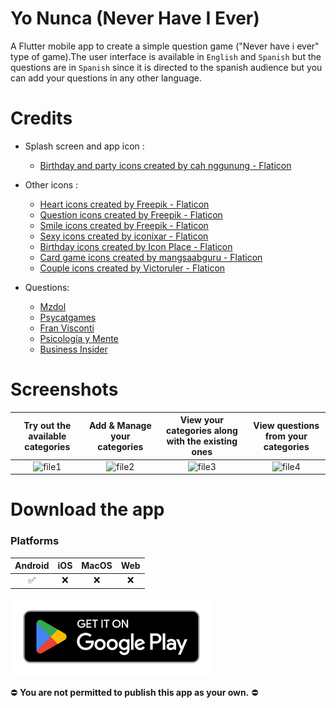 # Yo Nunca (Never Have I Ever)

A Flutter mobile app to create a simple question game ("Never have i ever" type of game).The user interface is available in `English` and ``Spanish``
but the questions are in ``Spanish`` since it is directed to the spanish audience but you can add your questions in any other language.

# Credits
- Splash screen and app icon :
  - [Birthday and party icons created by cah nggunung - Flaticon](https://www.flaticon.com/free-icons/birthday-and-party)

- Other icons :
  - [Heart icons created by Freepik - Flaticon](https://www.flaticon.com/free-icons/heart)
  - [Question icons created by Freepik - Flaticon](https://www.flaticon.com/free-icons/question)
  - [Smile icons created by Freepik - Flaticon](https://www.flaticon.com/free-icons/smile)
  - [Sexy icons created by iconixar - Flaticon](https://www.flaticon.com/free-icons/sexy)
  - [Birthday icons created by Icon Place - Flaticon](https://www.flaticon.com/free-icons/birthday)
  - [Card game icons created by mangsaabguru - Flaticon](https://www.flaticon.com/free-icons/card-game)
  - [Couple icons created by Victoruler - Flaticon](https://www.flaticon.com/free-icons/couple)

- Questions:
  - [Mzdol](https://www.mdzol.com/sociedad/2021/3/10/yo-nunca-70-ideas-de-preguntas-para-jugar-con-tus-amigos-144225.html)
  - [Psycatgames](https://psycatgames.com/es/magazine/party-games/never-ever/)
  - [Fran Visconti](https://www.instagram.com/franvisconti)
  - [Psicología y Mente](https://psicologiaymente.com/miscelanea/preguntas-yo-nunca)
  - [Business Insider](https://www.businessinsider.es/67-preguntas-picantes-hacerle-novio-novia-1076687)

# Screenshots
  Try out the available categories | Add & Manage your categories | View your categories along with the existing ones | View questions from your categories
  |:--------------------------:|:-----------------------------:|:-----------------------------------------:|:----------------------------------:|
  ![file1](https://user-images.githubusercontent.com/90214727/223002888-0bc37281-6974-4206-999d-adb2630d4073.png) | ![file2](https://user-images.githubusercontent.com/90214727/223002872-6518473d-02ee-499f-af7d-dad3da6ae534.png) | ![file3](https://user-images.githubusercontent.com/90214727/223002881-57f6282c-019f-4ca4-a623-5665553a97d6.png) | ![file4](https://user-images.githubusercontent.com/90214727/223002884-4314b492-a335-46d8-a5bc-a3a033bb7805.png)


# Download the app
  ### Platforms

  | Android | iOS | MacOS | Web |
  | :-----: | :-: | :---: | :-: |
  |   ✅    | ❌  |  ❌   | ❌  |
  
 <a href='https://play.google.com/store/apps/details?id=com.devdaumienebi.yonunca' target="_blank"><img alt='Get it on Google Play' src='assets/images/google-play-badge.png'/></a>
 
⛔️ **You are not permitted to publish this app as your own.** ⛔️
